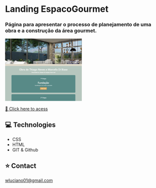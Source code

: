 # Landing EspacoGourmet
<h3>Página para apresentar o processo de planejamento de uma obra e a construção da área gourmet.</h3>

<a href="https://wictorluciano.github.io/Landing-EspacoGourmet/"><img src="./assets/img/readme.png" width="250px"></a>

[🔗 Click here to acess](https://wictorluciano.github.io/Landing-EspacoGourmet/)

## 💻 Technologies

- CSS
- HTML
- GIT & Github

## ⭐ Contact

wluciano01@gmail.com
